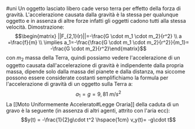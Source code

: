 #uni 
Un oggetto lasciato libero cade verso terra per effetto della forza di gravità. L'accelerazione causata dalla gravità è la stessa per qualunque oggetto e in assenza di altre forze infatti gli oggetti cadono tutti alla stessa velocità. Dimostrazione: $$\begin{matrix} ||F_{2,1}(r)||=-\frac{G \cdot m_1 \cdot m_2}{r^2} \\ a =\frac{f}{m} \\ \implies a_1=-\frac{\frac{G \cdot m_1 \cdot m_2}{r^2}}{m_1}= -\frac{G \cdot m_2}{r^2}\end{matrix}$$con $m_2$ massa della Terra, quindi possiamo vedere l'accelerazione di un oggetto causata dall'accelerazione di gravità è indipendente dalla propria massa, dipende solo dalla massa del pianete e dalla distanza, ma siccome possono essere considerate costanti semplifichiamo la formula per l'accelerazione di gravità di un oggetto sulla Terra a: $$a_1=g=9,81 \ m/s^2$$
La [[Moto Uniformemente Accelerato#Legge Oraria]] della caduta di un gravo è la seguente (in assenza di altri agenti, attrito con l'aria ecc): $$y(t) = -\frac{1}{2}g\cdot t^2 \hspace{1cm} v_y(t)= -g\cdot t$$